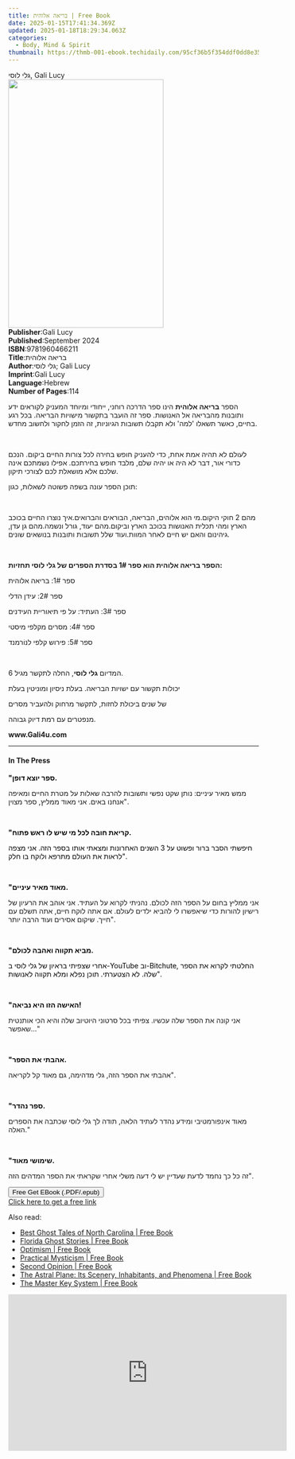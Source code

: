 ```yaml
---
title: ‏בריאה אלוהית | Free Book
date: 2025-01-15T17:41:34.369Z
updated: 2025-01-18T18:29:34.063Z
categories:
  - Body, Mind & Spirit
thumbnail: https://thmb-001-ebook.techidaily.com/95cf36b5f354ddf0dd8e35533fd7a1404987df272b42ba68a3b972312679519c.jpg
---
```

<main id="book-container">
  <div class="flex flex-col">
    <div class="book-brief flex-1 py-6 px-4 sm:p-6 md:py-10 md:px-8">
      <!-- brief-->
      <div class="book-brief-main">‏גלי ‏לוסי, Gali Lucy</div>
    </div>
    <div
      class="book-meta-info flex-1 grid gap-4 col-start-1 col-end-3 row-start-1 sm:mb-6 sm:grid-cols-4 lg:gap-6 lg:col-start-2 lg:row-end-6 lg:row-span-6 lg:mb-0"
    >
      <div
        class="book-meta-info-left place-content-center mt-4 p-4 text-sm leading-6 col-start-2 col-span-2 dark:text-slate-400"
      >
        <img
          class="w-full h-500 object-cover rounded-lg sm:h-255 sm:col-span-2 lg:col-span-full"
          src="https://img-001-ebook.techidaily.com/279a1359e8e86a0821096748361fbdded3d392b27016c793a248d5bf68423955.jpg"
          alt=""
          width="312"
          height="500"
        />
      </div>
      <div
        class="book-meta-info-right mt-2 col-start-1 row-start-2 col-span-3 self-center"
      >
        <!-- meta data  -->
        <div class="flex flex-col px-4 md:px-8">
          <div class="flex-1">
            <strong>Publisher</strong>:<span class="px-2">Gali Lucy</span>
          </div>
          <div class="flex-1">
            <strong>Published</strong>:<span class="px-2">September 2024</span>
          </div>
          <div class="flex-1">
            <strong>ISBN</strong>:<span class="px-2">9781960466211</span>
          </div>
          <div class="flex-1">
            <strong>Title</strong>:<span class="px-2">‏בריאה אלוהית</span>
          </div>
          <div class="flex-1">
            <strong>Author</strong>:<span class="px-2"
              >‏גלי ‏לוסי; Gali Lucy</span
            >
          </div>
          <div class="flex-1">
            <strong>Imprint</strong>:<span class="px-2">Gali Lucy</span>
          </div>
          <div class="flex-1">
            <strong>Language</strong>:<span class="px-2">Hebrew</span>
          </div>
          <div class="flex-1">
            <strong>Number of Pages</strong>:<span class="px-2">114</span>
          </div>
        </div>
      </div>
    </div>
    <div class="book-description flex-1 py-6 px-4 sm:p-6 md:py-10 md:px-8">
      <div class="book-description-main">
        <div accordion-content="" id="description">
          <p>
            הספר <strong>בריאה אלוהית</strong> הינו ספר הדרכה רוחני, ייחודי
            ומיוחד המעניק לקוראים ידע ותובנות מהבריאה אל האנושות. ספר זה הועבר
            בתקשור מישויות הבריאה. בכל רגע בחיים, כאשר תשאלו 'למה' ולא תקבלו
            תשובות הגיוניות, זה הזמן לחקור ולחשוב מחדש.
          </p>
          <p><br /></p>
          <p>
            לעולם לא תהיה אמת אחת, כדי להעניק חופש בחירה לכל צורות החיים ביקום.
            הנכם כדורי אור, דבר לא היה או יהיה שלם, מלבד חופש בחירתכם. אפילו
            נשמתכם אינה שלכם אלא מושאלת לכם לצורכי תיקון.
          </p>
          <p>תוכן הספר עונה בשפה פשוטה לשאלות, כגון:</p>
          <p><br /></p>
          <span contenteditable="false" class="ql-ui"></span>מהם 2 חוקי
          היקום.<span contenteditable="false" class="ql-ui"></span>מי הוא
          אלוהים, הבריאה, הבוראים והברואים.<span
            contenteditable="false"
            class="ql-ui"
          ></span
          >איך נוצרו החיים בכוכב הארץ ומהי תכלית האנושות בכוכב הארץ וביקום.<span
            contenteditable="false"
            class="ql-ui"
          ></span
          >מהם יעוד, גורל ונשמה.<span
            contenteditable="false"
            class="ql-ui"
          ></span
          >מהם גן עדן, גיהינום והאם יש חיים לאחר המוות.<span
            contenteditable="false"
            class="ql-ui"
          ></span
          >ועוד שלל תשובות ותובנות בנושאים שונים.
          <p><br /></p>
          <p>
            <strong
              >הספר בריאה אלוהית הוא ספר 1# בסדרת הספרים של גלי לוסי
              תחזיות:</strong
            >
          </p>
          <p>ספר 1#: בריאה אלוהית</p>
          <p>ספר 2#: עידן הדלי</p>
          <p>ספר 3#: העתיד: על פי תיאוריית העידנים</p>
          <p>ספר 4#: מסרים מקלפי מיסטי</p>
          <p>ספר 5#: פירוש קלפי לנוֹרמנד</p>
          <p><br /></p>
          <p>המדיום <strong>גלי לוסי</strong>, החלה לתקשר מגיל 6.</p>
          <p>יכולות תקשור עם ישויות הבריאה. בעלת ניסיון ומוניטין בעלת</p>
          <p>של שנים ביכולת לחזות, לתקשר מרחוק ולהעביר מסרים</p>
          <p>מנפטרים עם רמת דיוק גבוהה.</p>
          <p><strong>www.Gali4u.com</strong></p>
        </div>
        <div class="accordion-fader"></div>
      </div>
    </div>
    <div class="book-excerpts flex-1 py-6 px-4 sm:p-6 md:py-10 md:px-8">
      <!-- excerpts-->
      <div class="book-excerpts-main">
        <hr />
        <h4 class="placeholder placeholder-heading">
          <span>In The Press</span>
        </h4>
        <p></p>
        <p class="ql-align-right">
          <strong
            style="
              color: rgba(0, 0, 0, 1);
              background-color: rgba(255, 255, 255, 1);
            "
            >"‏ספר יוצא דופן.</strong
          >
        </p>
        <p class="ql-align-right">
          ממש מאיר עיניים: נותן שקט נפשי ותשובות להרבה שאלות על מטרת החיים
          ומאיפה אנחנו באים. אני מאוד ממליץ, ספר מצוין".
        </p>
        <p class="ql-align-right"><br /></p>
        <p class="ql-align-right">
          <strong
            style="
              background-color: rgba(255, 255, 255, 1);
              color: rgba(0, 0, 0, 1);
            "
            >"קריאת חובה לכל מי שיש לו ראש פתוח.</strong
          >
        </p>
        <p class="ql-align-right">
          <span
            style="
              background-color: rgba(255, 255, 255, 1);
              color: rgba(0, 0, 0, 1);
            "
            >חיפשתי הסבר ברור ופשוט על 3 השנים האחרונות ומצאתי אותו בספר הזה.
            אני מצפה לראות את העולם מתרפא ולוקח בו חלק".</span
          >
        </p>
        <p class="ql-align-right"><br /></p>
        <p class="ql-align-right">
          <strong
            style="
              background-color: rgba(255, 255, 255, 1);
              color: rgba(0, 0, 0, 1);
            "
            >"מאוד מאיר עיניים.</strong
          >
        </p>
        <p class="ql-align-right">
          אני ממליץ בחום על הספר הזה לכולם. נהניתי לקרוא על העתיד. אני אוהב את
          הרעיון של רישיון להורות כדי שיאפשרו לי להביא ילדים לעולם. אם אתה לוקח
          חיים, אתה תשלם עם חייך. שיקום אסירים ועוד הרבה יותר".
        </p>
        <p class="ql-align-right"><br /></p>
        <p class="ql-align-right">
          <strong
            style="
              background-color: rgba(255, 255, 255, 1);
              color: rgba(0, 0, 0, 1);
            "
            >"מביא תקווה ואהבה לכולם.</strong
          >
        </p>
        <p class="ql-align-right">
          <span
            style="
              background-color: rgba(255, 255, 255, 1);
              color: rgba(0, 0, 0, 1);
            "
            >אחרי שצפיתי בראיון של גלי לוסי ב-YouTube וב-Bitchute, החלטתי לקרוא
            את הספר שלה. לא הצטערתי. תוכן נפלא ומלא תקווה לאנושות".</span
          >
        </p>
        <p class="ql-align-right"><br /></p>
        <p class="ql-align-right">
          <strong
            style="
              background-color: rgba(255, 255, 255, 1);
              color: rgba(0, 0, 0, 1);
            "
            >"האישה הזו היא נביאה!</strong
          >
        </p>
        <p class="ql-align-right">
          אני קונה את הספר שלה עכשיו. צפיתי בכל סרטוני היוטיוב שלה והיא הכי
          אותנטית שאפשר..."
        </p>
        <p class="ql-align-right"><br /></p>
        <p class="ql-align-right">
          <strong
            style="
              background-color: rgba(255, 255, 255, 1);
              color: rgba(0, 0, 0, 1);
            "
            >"אהבתי את הספר.</strong
          >
        </p>
        <p class="ql-align-right">
          אהבתי את הספר הזה, גלי מדהימה, גם מאוד קל לקריאה".
        </p>
        <p class="ql-align-right"><br /></p>
        <p class="ql-align-right">
          <strong
            style="
              background-color: rgba(255, 255, 255, 1);
              color: rgba(0, 0, 0, 1);
            "
            >"ספר נהדר.</strong
          >
        </p>
        <p class="ql-align-right">
          מאוד אינפורמטיבי ומידע נהדר לעתיד הלאה, תודה לך גלי לוסי שכתבה את
          הספרים האלה."
        </p>
        <p class="ql-align-right"><br /></p>
        <p class="ql-align-right">
          <strong
            style="
              background-color: rgba(255, 255, 255, 1);
              color: rgba(0, 0, 0, 1);
            "
            >"שימושי מאוד.</strong
          >
        </p>
        <p class="ql-align-right">
          זה כל כך נחמד לדעת שעדיין יש לי דעה משלי אחרי שקראתי את הספר המדהים
          הזה".
        </p>
        <p></p>
      </div>
    </div>
    <div
      class="book-about-author flex-1 py-6 px-4 sm:p-6 md:py-10 md:px-8"
    ></div>
    <div class="book-free-get flex-1 py-6 px-4 sm:p-6 md:py-10 md:px-8">
      <button
        id="btn-free-get"
        class="bg-blue-500 hover:bg-blue-700 text-white font-bold py-2 px-4 rounded"
      >
        Free Get EBook (.PDF/.epub)
      </button>
      <div id="countdown-display" class="px-2 text-lg mt-2"></div>
      <a
        id="free-link"
        class="hidden bg-blue-500 hover:bg-blue-700 text-white font-bold py-2 px-4 rounded"
        href="https://www.ebooks.com/en-us/book/211459666/ebook/unknown/"
        target="_blank"
        >Click here to get a free link</a
      >
    </div>
    <script>
      let countdownTime = 0;
      let countdownInterval = null;
      document
        .getElementById('btn-free-get')
        .addEventListener('click', startCountdown);
      function startCountdown() {
        countdownTime = new Date().getTime() + 60000 * 3;
        countdownInterval = setInterval(updateCountdown, 1000);
        document.getElementById('btn-free-get').disabled = true;
        document
          .getElementById('btn-free-get')
          .classList.add('bg-gray-500', 'cursor-not-allowed');
      }
      function updateCountdown() {
        let currentTime = new Date().getTime();
        let timeLeft = countdownTime - currentTime;
        let secondsLeft = Math.floor(timeLeft / 1000);
        document.getElementById('countdown-display').innerHTML =
          `Remaining time: ${secondsLeft} seconds.`;
        if (secondsLeft <= 0) {
          clearInterval(countdownInterval);
          document.getElementById('btn-free-get').classList.add('hidden');
          document.getElementById('free-link').classList.remove('hidden');
          document.getElementById('countdown-display').innerHTML = '';
        }
      }
    </script>
  </div>
</main>

<ins class="adsbygoogle"
      style="display:block"
      data-ad-client="ca-pub-7571918770474297"
      data-ad-slot="8358498916"
      data-ad-format="auto"
      data-full-width-responsive="true"></ins>
    

<span class="atpl-alsoreadstyle">Also read:</span>
<div><ul>
<li><a href="https://novels-ebooks.techidaily.com/96454333-9781561649495-best-ghost-tales-of-north-carolina/"><u>Best Ghost Tales of North Carolina | Free Book</u></a></li>
<li><a href="https://novels-ebooks.techidaily.com/96440154-9781561646326-florida-ghost-stories/"><u>Florida Ghost Stories | Free Book</u></a></li>
<li><a href="https://novels-ebooks.techidaily.com/96455273-9781420935752-optimism/"><u>Optimism | Free Book</u></a></li>
<li><a href="https://novels-ebooks.techidaily.com/96455109-9781420909616-practical-mysticism/"><u>Practical Mysticism | Free Book</u></a></li>
<li><a href="https://novels-ebooks.techidaily.com/96440283-9781612680330-second-opinion/"><u>Second Opinion | Free Book</u></a></li>
<li><a href="https://novels-ebooks.techidaily.com/96455297-9781420924381-the-astral-plane-its-scenery-inhabitants-and-phenomena/"><u>The Astral Plane: Its Scenery, Inhabitants, and Phenomena | Free Book</u></a></li>
<li><a href="https://novels-ebooks.techidaily.com/96455122-9781420935608-the-master-key-system/"><u>The Master Key System | Free Book</u></a></li>
</ul></div>

<!-- affiliate ads begin -->
<iframe width="560" height="315" src="https://www.youtube.com/embed/cDNwgyE0nbY?si=3k_WBhpIw3WudJot" title="YouTube video player" frameborder="0" allow="accelerometer; autoplay; clipboard-write; encrypted-media; gyroscope; picture-in-picture; web-share" referrerpolicy="strict-origin-when-cross-origin" allowfullscreen></iframe>
<!-- affiliate ads end -->

